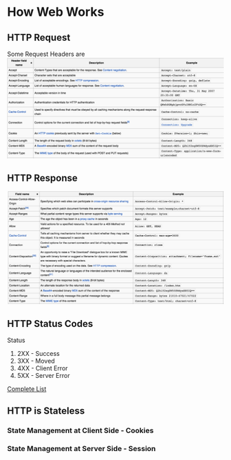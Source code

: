# How Web Works

## HTTP Request

Some Request Headers are
![](images/request-headers.png)

## HTTP Response
![](images/response-headers.png)

## HTTP Status Codes

Status 

1. 2XX -  Success
2. 3XX -  Moved
3. 4XX -  Client Error
4. 5XX -  Server Error

[Complete List](http://www.w3.org/Protocols/rfc2616/rfc2616-sec10.html)
## HTTP is Stateless

### State Management at Client Side - Cookies

### State Management at Server Side - Session